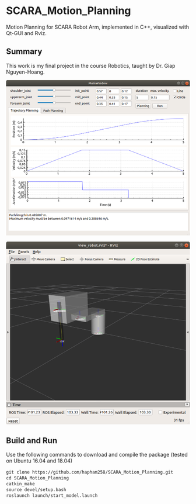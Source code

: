 # SCARA_Motion_Planning
Motion Planning for SCARA Robot Arm, implemented in C++, visualized with Qt-GUI and Rviz.

## Summary
This work is my final project in the course Robotics, taught by Dr. Giap Nguyen-Hoang.

<p align="center">
  <img src="GUI.png" width="600" alt="accessibility text">
</p>
<p align="center">
  <img src="Rviz.png" width="600" alt="accessibility text">
</p>

## Build and Run
Use the following commands to download and compile the package (tested on Ubuntu 16.04 and 18.04)
```
git clone https://github.com/hapham258/SCARA_Motion_Planning.git
cd SCARA_Motion_Planning
catkin_make
source devel/setup.bash
roslaunch launch/start_model.launch
```
